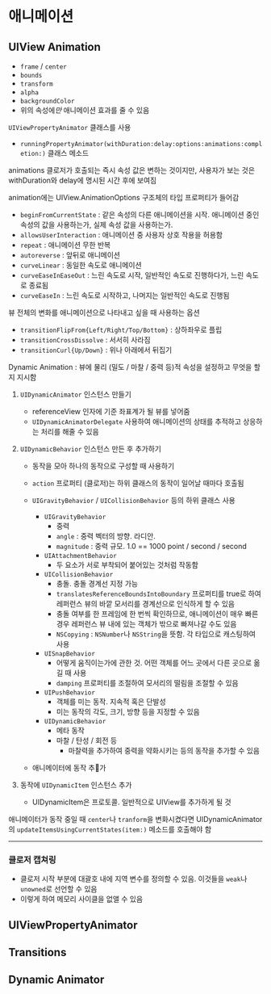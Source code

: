 # 애니메이션

## UIView Animation

- `frame` / `center`
- `bounds`
- `transform`
- `alpha`
- `backgroundColor`
- 위의 속성에*만* 애니메이션 효과를 줄 수 있음

`UIViewPropertyAnimator` 클래스를 사용

- `runningPropertyAnimator(withDuration:delay:options:animations:completion:)` 클래스 메소드

animations 클로저가 호출되는 즉시 속성 값은 변하는 것이지만, 사용자가 보는 것은 withDuration와 delay에 명시된 시간 후에 보여짐

animation에는 UIView.AnimationOptions 구조체의 타입 프로퍼티가 들어감

- `beginFromCurrentState` : 같은 속성의 다른 애니메이션을 시작. 애니메이션 중인 속성의 값을 사용하는가, 실제 속성 값을 사용하는가.
- `allowsUserInteraction` : 애니메이션 중 사용자 상호 작용을 허용함
- `repeat` : 애니메이션 무한 반복
- `autoreverse` : 앞뒤로 애니메이션
- `curveLinear` : 동일한 속도로 애니메이션
- `curveEaseInEaseOut` : 느린 속도로 시작, 일반적인 속도로 진행하다가, 느린 속도로 종료됨
- `curveEaseIn` : 느린 속도로 시작하고, 나머지는 일반적인 속도로 진행됨

뷰 전체의 변화를 애니메이션으로 나타내고 싶을 때 사용하는 옵션

- `transitionFlipFrom{Left/Right/Top/Bottom}` : 상하좌우로 플립
- `transitionCrossDissolve` : 서서히 사라짐
- `transitionCurl{Up/Down}` : 위나 아래에서 뒤집기

Dynamic Animation : 뷰에 물리 (밀도 / 마찰 / 중력 등)적 속성을 설정하고 무엇을 할지 지시함

1. `UIDynamicAnimator` 인스턴스 만들기

   - referenceView 인자에 기준 좌표계가 될 뷰를 넣어줌
   - `UIDynamicAnimatorDelegate` 사용하여 애니메이션의 상태를 추적하고 상응하는 처리를 해줄 수 있음

2. `UIDynamicBehavior` 인스턴스 만든 후 추가하기

   - 동작을 모아 하나의 동작으로 구성할 때 사용하기
   - `action` 프로퍼티 (클로저)는 하위 클래스의 동작이 일어날 때마다 호출됨

   - `UIGravityBehavior` / `UICollisionBehavior` 등의 하위 클래스 사용
     - `UIGravityBehavior`
       - 중력
       - `angle` : 중력 벡터의 방향. 라디안.
       - `magnitude` : 중력 규모. 1.0 == 1000 point / second / second
     - `UIAttachmentBehavior`
       - 두 요소가 서로 부착되어 붙어있는 것처럼 작동함
     - `UICollisionBehavior`
       - 충돌. 충돌 경계선 지정 가능
       - `translatesReferenceBoundsIntoBoundary` 프로퍼티를 true로 하여 레퍼런스 뷰의 바깥 모서리를 경계선으로 인식하게 할 수 있음
       - 충돌 여부를 한 프레임에 한 번씩 확인하므로, 애니메이션이 매우 빠른 경우 레퍼런스 뷰 내에 있는 객체가 밖으로 빠져나갈 수도 있음
       - `NSCopying` : `NSNumber`나 `NSString`을 뜻함. 각 타입으로 캐스팅하여 사용
     - `UISnapBehavior`
       - 어떻게 움직이는가에 관한 것. 어떤 객체를 어느 곳에서 다른 곳으로 옮길 때 사용
       - `damping` 프로퍼티를 조절하여 모서리의 떨림을 조절할 수 있음
     - `UIPushBehavior`
       - 객체를 미는 동작. 지속적 혹은 단발성
       - 미는 동작의 각도, 크기, 방향 등을 지정할 수 있음
     - `UIDynamicBehavior`
       - 메타 동작
       - 마찰 / 탄성 / 회전 등
         - 마찰력을 추가하여 중력을 약화시키는 등의 동작을 추가할 수 있음
   - 애니메이터에 동작 추가

3. 동작에 `UIDynamicItem` 인스턴스 추가

   - UIDynamicItem은 프로토콜. 일반적으로 UIView를 추가하게 될 것

애니메이터가 동작 중일 때 `center`나 `tranform`을 변화시켰다면 UIDynamicAnimator의 `updateItemsUsingCurrentStates(item:)` 메소드를 호출해야 함

---

### 클로저 캡쳐링

- 클로저 시작 부분에 대괄호 내에 지역 변수를 정의할 수 있음. 이것들을 `weak`나 `unowned`로 선언할 수 있음
- 이렇게 하여 메모리 사이클을 없앨 수 있음



## UIViewPropertyAnimator

## Transitions

## Dynamic Animator

